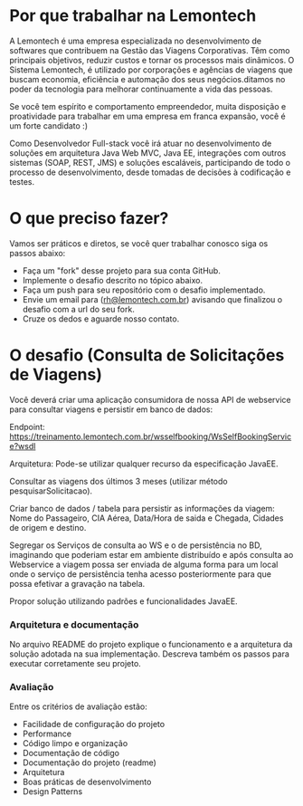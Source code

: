 # Por que trabalhar na Lemontech

A Lemontech é uma empresa especializada no desenvolvimento de softwares que contribuem na Gestão das Viagens Corporativas.
Têm como principais objetivos, reduzir custos e tornar os processos mais dinâmicos.
O Sistema Lemontech, é utilizado por corporações e agências de viagens que buscam economia, eficiência e automação dos seus negócios.ditamos no poder da tecnologia para melhorar continuamente a vida das pessoas. 

Se você tem espírito e comportamento empreendedor, muita disposição e proatividade para trabalhar em uma empresa em franca expansão, você é um forte candidato :)

Como Desenvolvedor Full-stack você irá atuar no desenvolvimento de soluções em arquitetura Java Web MVC, Java EE, integrações com outros sistemas (SOAP, REST, JMS) e soluções escaláveis, participando de todo o processo de desenvolvimento, desde tomadas de decisões à codificação e testes.

# O que preciso fazer?

Vamos ser práticos e diretos, se você quer trabalhar conosco siga os passos abaixo:

* Faça um "fork" desse projeto para sua conta GitHub.
* Implemente o desafio descrito no tópico abaixo.
* Faça um push para seu repositório com o desafio implementado.
* Envie um email para (rh@lemontech.com.br) avisando que finalizou o desafio com a url do seu fork.
* Cruze os dedos e aguarde nosso contato.

# O desafio (Consulta de Solicitações de Viagens)

Você deverá criar uma aplicação consumidora de nossa API de webservice para consultar viagens e persistir em banco de dados:

Endpoint: https://treinamento.lemontech.com.br/wsselfbooking/WsSelfBookingService?wsdl

Arquitetura: Pode-se utilizar qualquer recurso da especificação JavaEE.

Consultar as viagens dos últimos 3 meses (utilizar método pesquisarSolicitacao).

Criar banco de dados / tabela para persistir as informações da viagem: Nome do Passageiro, CIA Aérea, Data/Hora de saida e Chegada, Cidades de origem e destino.

Segregar os Serviços de consulta ao WS e o de persistência no BD, imaginando que poderiam estar em ambiente distribuído e após consulta ao Webservice a viagem possa ser enviada de alguma forma para um local onde o serviço de persistência tenha acesso posteriormente para que possa efetivar a gravação na tabela. 

Propor solução utilizando padrões e funcionalidades JavaEE.

### Arquitetura e documentação

No arquivo README do projeto explique o funcionamento e a arquitetura da solução adotada na sua implementação. Descreva também os passos para executar corretamente seu projeto.

### Avaliação

Entre os critérios de avaliação estão:

* Facilidade de configuração do projeto
* Performance
* Código limpo e organização
* Documentação de código
* Documentação do projeto (readme)
* Arquitetura
* Boas práticas de desenvolvimento
* Design Patterns
